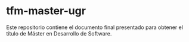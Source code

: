 # tfm-master-ugr
Este repositorio contiene el documento final presentado para obtener el título de Máster en Desarrollo de Software.
